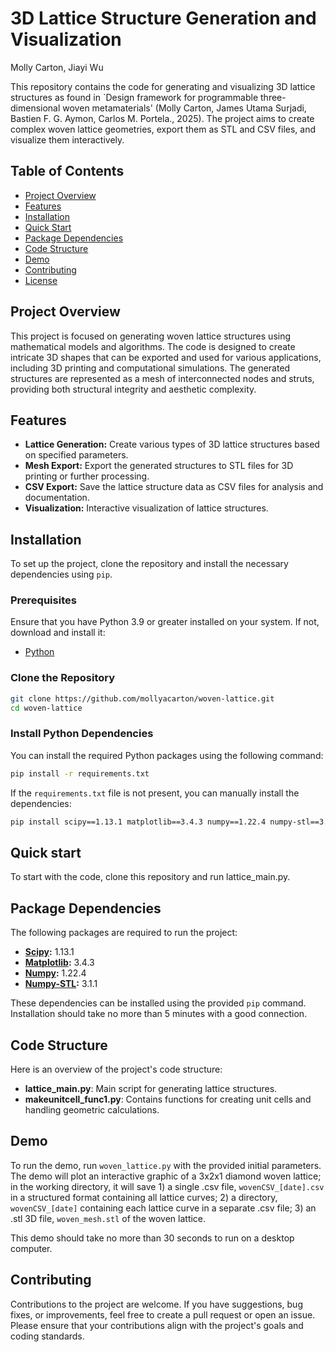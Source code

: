 # 3D Lattice Structure Generation and Visualization

Molly Carton, Jiayi Wu

This repository contains the code for generating and visualizing 3D lattice structures as found in `Design framework for programmable three-dimensional woven metamaterials' (Molly Carton, James Utama Surjadi, Bastien F. G. Aymon, Carlos M. Portela., 2025). The project aims to create complex woven lattice geometries, export them as STL and CSV files, and visualize them interactively.

## Table of Contents

- [Project Overview](#project-overview)
- [Features](#features)
- [Installation](#installation)
- [Quick Start](#quick-start)
- [Package Dependencies](#package-dependencies)
- [Code Structure](#code-structure)
- [Demo](#demo)
- [Contributing](#contributing)
- [License](#license)

## Project Overview

This project is focused on generating woven lattice structures using mathematical models and algorithms. The code is designed to create intricate 3D shapes that can be exported and used for various applications, including 3D printing and computational simulations. The generated structures are represented as a mesh of interconnected nodes and struts, providing both structural integrity and aesthetic complexity.

## Features

- **Lattice Generation:** Create various types of 3D lattice structures based on specified parameters.
- **Mesh Export:** Export the generated structures to STL files for 3D printing or further processing.
- **CSV Export:** Save the lattice structure data as CSV files for analysis and documentation.
- **Visualization:** Interactive visualization of lattice structures.

## Installation

To set up the project, clone the repository and install the necessary dependencies using `pip`.

### Prerequisites

Ensure that you have Python 3.9 or greater installed on your system. If not, download and install it:

- [Python](https://www.python.org/downloads/)

### Clone the Repository

```bash
git clone https://github.com/mollyacarton/woven-lattice.git
cd woven-lattice
```

### Install Python Dependencies

You can install the required Python packages using the following command:

```bash
pip install -r requirements.txt
```

If the `requirements.txt` file is not present, you can manually install the dependencies:

```bash
pip install scipy==1.13.1 matplotlib==3.4.3 numpy==1.22.4 numpy-stl==3.1.1 
```

## Quick start

To start with the code, clone this repository and run lattice_main.py.

## Package Dependencies

The following packages are required to run the project:

- **[Scipy](https://www.scipy.org/):** 1.13.1
- **[Matplotlib](https://matplotlib.org/):** 3.4.3
- **[Numpy](https://numpy.org/):** 1.22.4
- **[Numpy-STL](https://pypi.org/project/numpy-stl/):** 3.1.1

These dependencies can be installed using the provided `pip` command. Installation should take no more than 5 minutes with a good connection. 

## Code Structure

Here is an overview of the project's code structure:

- **lattice_main.py**: Main script for generating lattice structures.
- **makeunitcell_func1.py**: Contains functions for creating unit cells and handling geometric calculations.

## Demo

To run the demo, run `woven_lattice.py` with the provided initial parameters. The demo will plot an interactive graphic of a 3x2x1 diamond woven lattice; in the working directory, it will save 1) a single .csv file, `wovenCSV_[date].csv` in a structured format containing all lattice curves; 2) a directory, `wovenCSV_[date]` containing each lattice curve in a separate .csv file; 3) an .stl 3D file, `woven_mesh.stl` of the woven lattice.  

This demo should take no more than 30 seconds to run on a desktop computer. 

## Contributing

Contributions to the project are welcome. If you have suggestions, bug fixes, or improvements, feel free to create a pull request or open an issue. Please ensure that your contributions align with the project's goals and coding standards.
